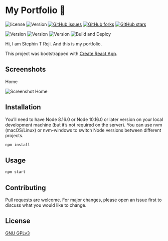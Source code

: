 #  My Portfolio 📖 

![license](https://img.shields.io/github/license/stephin007/myportfolio) 
![Version](https://img.shields.io/github/commit-activity/y/stephin007/myportfolio)
[![GitHub issues](https://img.shields.io/github/issues/stephin007/myportfolio)](https://github.com/stephin007/myportfolio/issues)
[![GitHub forks](https://img.shields.io/github/forks/stephin007/myportfolio)](https://github.com/stephin007/myportfolio/network)
[![GitHub stars](https://img.shields.io/github/stars/stephin007/myportfolio)](https://github.com/stephin007/myportfolio/stargazers)


![Version](https://img.shields.io/github/contributors/stephin007/myportfolio) 
![Version](https://img.shields.io/github/last-commit/stephin007/myportfolio) 
![Version](https://img.shields.io/github/package-json/v/stephin007/myportfolio) 
![Build and Deploy](https://github.com/stephin007/myportfolio/workflows/Build%20and%20Deploy/badge.svg)


Hi, I am Stephin T Reji. And this is my portfolio.

This project was bootstrapped with [Create React App](https://github.com/facebook/create-react-app).

## Screenshots

Home

![Screenshot Home](https://github.com/stephin007/myportfolio/raw/master/public/home.png)

## Installation
You’ll need to have Node 8.16.0 or Node 10.16.0 or later version on your local development machine (but it’s not required on the server). You can use nvm (macOS/Linux) or nvm-windows to switch Node versions between different projects.

```bash
npm install
```

## Usage

```bash
npm start
```

## Contributing
Pull requests are welcome. For major changes, please open an issue first to discuss what you would like to change.

## License
[GNU GPLv3](https://choosealicense.com/licenses/gpl-3.0/)
